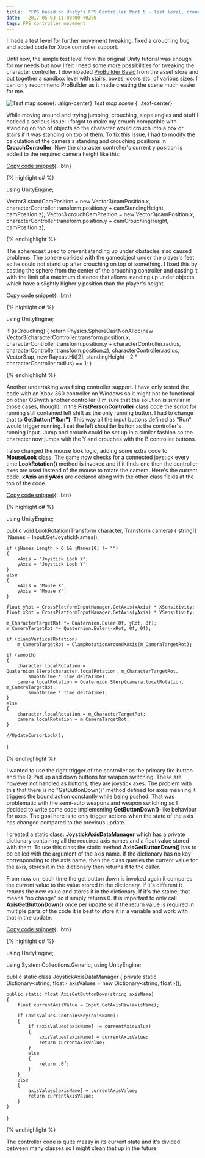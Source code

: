 ```yaml
---
title:  "FPS based on Unity's FPS Controller Part 5 - Test level, crouching fix, controller/gamepad support"
date:   2017-05-03 11:00:00 +0200
tags: FPS controller movement
---
```

I made a test level for further movement tweaking, fixed a crouching bug and added code for Xbox controller support.
<!--more-->
Until now, the simple test level from the original Unity tutorial was enough for my needs but now I felt I need some more possibilities for tweaking the character controller. I downloaded [ProBuilder Basic](https://www.assetstore.unity3d.com/en/#!/content/11919) from the asset store and put together a sandbox level with stairs, boxes, doors etc. of various sizes. I can only recommend ProBuilder as it made creating the scene much easier for me.

![Test map scene]({{site.url}}/assets/images/test-level-probuilder.PNG){: .align-center}
*Test map scene*
{: .text-center}

While moving around and trying jumping, crouching, slope angles and stuff I noticed a serious issue: I forgot to make my crouch compatible with standing on top of objects so the character would crouch into a box or stairs if it was standing on top of them. To fix this issue, I had to modify the calculation of the camera's standing and crouching positions in **CrouchController**. Now the character controller's current y position is added to the required camera height like this:

[Copy code snippet](#link){: .btn}  

{% highlight c# %}

using UnityEngine;

Vector3 standCamPosition = new Vector3(camPosition.x, characterController.transform.position.y +
    camStandingHeight, camPosition.z);
Vector3 crouchCamPosition = new Vector3(camPosition.x, characterController.transform.position.y +
    camCrouchingHeight, camPosition.z);

{% endhighlight %}

The spherecast used to prevent standing up under obstacles also caused problems. The sphere collided with the gameobject under the player's feet so he could not stand up after crouching on top of something. I fixed this by casting the sphere from the center of the crouching controller and casting it with the limit of a maximum distance that allows standing up under objects which have a slightly higher y position than the player's height.

[Copy code snippet](#link){: .btn}  

{% highlight c# %}

using UnityEngine;

if (isCrouching)
{
    return Physics.SphereCastNonAlloc(new Vector3(characterController.transform.position.x,
        characterController.transform.position.y + characterController.radius, characterController.transform.position.z),
        characterController.radius, Vector3.up, new RaycastHit[2], standingHeight - 2 * characterController.radius) == 1;
}

{% endhighlight %}

Another undertaking was fixing controller support. I have only tested the code with an Xbox 360 controller on Windows so it might not be functional on other OS/with another controller (I'm sure that the solution is similar in those cases, though). In the **FirstPersonController** class code the script for running still contained left shift as the only running button. I had to change that to **GetButton("Run")**. This way all the input buttons defined as "Run" would trigger running. I set the left shoulder button as the controller's running input. Jump and crouch could be set up in a similar fashion so the character now jumps with the Y and crouches with the B controller buttons.   

I also changed the mouse look logic, adding some extra code to **MouseLook** class. The game now checks for a connected joystick every time **LookRotation()** method is invoked and if it finds one then the controller axes are used instead of the mouse to rotate the camera. Here's the current code, **xAxis** and **yAxis** are declared along with the other class fields at the top of the code.

[Copy code snippet](#link){: .btn}  

{% highlight c# %}

using UnityEngine;

public void LookRotation(Transform character, Transform camera)
{
    string[] jNames = Input.GetJoystickNames();

    if (jNames.Length > 0 && jNames[0] != "")
    {
        xAxis = "Joystick Look X";
        yAxis = "Joystick Look Y";
    }
    else
    {
        xAxis = "Mouse X";
        yAxis = "Mouse Y";
    }

    float yRot = CrossPlatformInputManager.GetAxis(xAxis) * XSensitivity;
    float xRot = CrossPlatformInputManager.GetAxis(yAxis) * YSensitivity;

    m_CharacterTargetRot *= Quaternion.Euler(0f, yRot, 0f);
    m_CameraTargetRot *= Quaternion.Euler(-xRot, 0f, 0f);

    if (clampVerticalRotation)
        m_CameraTargetRot = ClampRotationAroundXAxis(m_CameraTargetRot);

    if (smooth)
    {
        character.localRotation = Quaternion.Slerp(character.localRotation, m_CharacterTargetRot,
            smoothTime * Time.deltaTime);
        camera.localRotation = Quaternion.Slerp(camera.localRotation, m_CameraTargetRot,
            smoothTime * Time.deltaTime);
    }
    else
    {
        character.localRotation = m_CharacterTargetRot;
        camera.localRotation = m_CameraTargetRot;
    }

    //UpdateCursorLock();
}

{% endhighlight %}

I wanted to use the right trigger of the controller as the primary fire button and the D-Pad up and down buttons for weapon switching. These are however not handled as buttons, they are joystick axes. The problem with this that there is no "GetButtonDown()" method defined for axes meaning it triggers the bound action constantly while being pushed. That was problematic with the semi-auto weapons and weapon switching so I decided to write some code implementing **GetButtonDown()**-like behaviour for axes. The goal here is to only trigger actions when the state of the axis has changed compared to the previous update.

I created a static class: **JoystickAxisDataManager** which has a private dictionary containing all the required axis names and a float value stored with them. To use this class the static method **AxisGetButtonDown()** has to be called with the argument of the axis name. If the dictionary has no key corresponding to the axis name, then the class queries the current value for the axis, stores it in the dictionary then returns it to the caller.

From now on, each time the get button down is invoked again it compares the current value to the value stored in the dictionary. If it's different it returns the new value and stores it in the dictionary. If it's the stame, that means "no change" so it simply returns 0. It is important to only call **AxisGetButtonDown()** once per update so if the return value is required in multiple parts of the code it is best to store it in a variable and work with that in the update.

[Copy code snippet](#link){: .btn}  

{% highlight c# %}

using UnityEngine;

using System.Collections.Generic;
using UnityEngine;

public static class JoystickAxisDataManager
{
    private static Dictionary<string, float> axisValues = new Dictionary<string, float>();

    public static float AxisGetButtonDown(string axisName)
    {
        float currentAxisValue = Input.GetAxisRaw(axisName);

        if (axisValues.ContainsKey(axisName))
        {
            if (axisValues[axisName] != currentAxisValue)
            {
                axisValues[axisName] = currentAxisValue;
                return currentAxisValue;
            }
            else
            {
                return .0f;
            }
        }
        else
        {
            axisValues[axisName] = currentAxisValue;
            return currentAxisValue;
        }
    }
}

{% endhighlight %}

The controller code is quite messy in its current state and it's divided between many classes so I might clean that up in the future.